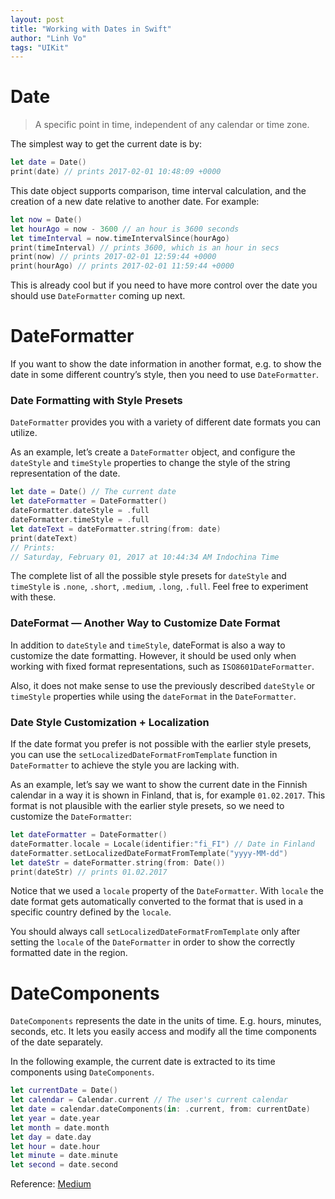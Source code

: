 ```yaml
---
layout: post
title: "Working with Dates in Swift"
author: "Linh Vo"
tags: "UIKit"
---
```


# Date
> A specific point in time, independent of any calendar or time zone.

The simplest way to get the current date is by:

```swift
let date = Date()
print(date) // prints 2017-02-01 10:48:09 +0000
```

This date object supports comparison, time interval calculation, and the creation of a new date relative to another date. For example:

```swift
let now = Date()
let hourAgo = now - 3600 // an hour is 3600 seconds
let timeInterval = now.timeIntervalSince(hourAgo)
print(timeInterval) // prints 3600, which is an hour in secs
print(now) // prints 2017-02-01 12:59:44 +0000
print(hourAgo) // prints 2017-02-01 11:59:44 +0000
```

This is already cool but if you need to have more control over the date you should use `DateFormatter` coming up next.

# DateFormatter

If you want to show the date information in another format, e.g. to show the date in some different country’s style, then you need to use `DateFormatter`.

### Date Formatting with Style Presets

`DateFormatter` provides you with a variety of different date formats you can utilize.

As an example, let’s create a `DateFormatter` object, and configure the `dateStyle` and `timeStyle` properties to change the style of the string representation of the date.

```swift
let date = Date() // The current date
let dateFormatter = DateFormatter()
dateFormatter.dateStyle = .full
dateFormatter.timeStyle = .full
let dateText = dateFormatter.string(from: date)
print(dateText)
// Prints:
// Saturday, February 01, 2017 at 10:44:34 AM Indochina Time
```

The complete list of all the possible style presets for `dateStyle` and `timeStyle` is `.none`, `.short`, `.medium`, `.long`, `.full`. Feel free to experiment with these.

### DateFormat — Another Way to Customize Date Format

In addition to `dateStyle` and `timeStyle`, dateFormat is also a way to customize the date formatting. However, it should be used only when working with fixed format representations, such as `ISO8601DateFormatter`.

Also, it does not make sense to use the previously described `dateStyle` or `timeStyle` properties while using the `dateFormat` in the `DateFormatter`.

### Date Style Customization + Localization

If the date format you prefer is not possible with the earlier style presets, you can use the `setLocalizedDateFormatFromTemplate` function in `DateFormatter` to achieve the style you are lacking with.

As an example, let’s say we want to show the current date in the Finnish calendar in a way it is shown in Finland, that is, for example `01.02.2017`. This format is not plausible with the earlier style presets, so we need to customize the `DateFormatter`:

```swift
let dateFormatter = DateFormatter()
dateFormatter.locale = Locale(identifier:"fi_FI") // Date in Finland
dateFormatter.setLocalizedDateFormatFromTemplate("yyyy-MM-dd")
let dateStr = dateFormatter.string(from: Date())
print(dateStr) // prints 01.02.2017
```

Notice that we used a `locale` property of the `DateFormatter`. With `locale` the date format gets automatically converted to the format that is used in a specific country defined by the `locale`.

You should always call `setLocalizedDateFormatFromTemplate` only after setting the `locale` of the `DateFormatter` in order to show the correctly formatted date in the region.

# DateComponents

`DateComponents` represents the date in the units of time. E.g. hours, minutes, seconds, etc. It lets you easily access and modify all the time components of the date separately.

In the following example, the current date is extracted to its time components using `DateComponents`.

```swift
let currentDate = Date()
let calendar = Calendar.current // The user's current calendar
let date = calendar.dateComponents(in: .current, from: currentDate)
let year = date.year
let month = date.month
let day = date.day
let hour = date.hour
let minute = date.minute
let second = date.second
```

Reference: [Medium](https://medium.com/codex/working-with-dates-in-swift-9f50390bbc81)